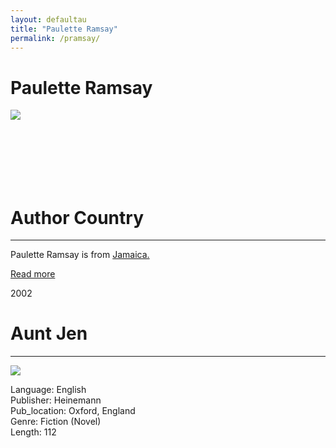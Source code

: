 ```yaml
---
layout: defaultau
title: "Paulette Ramsay"
permalink: /pramsay/
---
```

<!-- partial:index.partial.html -->
<div class="content">
     <h1>Paulette Ramsay</h1>
    <div class="quote">
        <div><img src="https://encrypted-tbn0.gstatic.com/images?q=tbn:ANd9GcT3SIBwP0K8w1c0v6Ou6gzjYbycC_0O-NW8SY3Z_ZCJd8iTNuRm" class="logo"></div>
    </div>
    <div class="timeline">
        <div style="padding-bottom:100px;"></div>
        <div class="block">
             <div class="date right"><p class="right"></p></div>
            <div class="dot"></div>
            <div class="left first">
            <div class="author_country">
                <h1>Author Country</h1><hr>
          <div class="aclocation">  <p>Paulette Ramsay is from <a href="{{ site.baseurl }}/4">Jamaica.</a></p></div>
              <div class="acreadmore">  <a href="https://en.wikipedia.org/wiki/Paulette_Ramsay" target="_blank">Read more</a></div>
            </div>
            </div>
   <div class="block">
            <div class="date left"><p class="left">2002</p></div>
            <div class="dot"></div>
            <div class="right">
                <h1>Aunt Jen</h1><hr>
                <p><img src="https://m.media-amazon.com/images/I/5189UHvKJUS._SX324_BO1,204,203,200_.jpg"></p>
                <p>
                Language: English<br/>
                Publisher: Heinemann<br/>
                Pub_location: Oxford, England<br/>
                Genre: Fiction (Novel)<br/>
                Length: 112 <br/>                   </p>
            </div>
        </div>
  <!-- partial -->
<script src='https://cdnjs.cloudflare.com/ajax/libs/jquery/3.1.1/jquery.min.js'></script><script  src="{{ site.baseurl }}/assets/js/authorscript.js"></script>